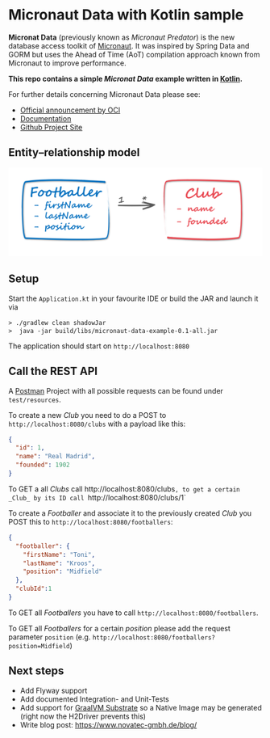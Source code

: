 # Micronaut Data with Kotlin sample

__Micronat Data__ (previously known as _Micronaut Predator_) is the new database access toolkit of 
[Micronaut](https://micronaut.io/).
It was inspired by Spring Data and GORM but uses the Ahead of Time (AoT) compilation approach known from Micronaut 
to improve performance.

**This repo contains a simple _Micronat Data_ example written in [Kotlin](https://kotlinlang.org/).**

For further details concerning Micronaut Data please see:
- [Official announcement by OCI](https://objectcomputing.com/news/2019/07/18/unleashing-predator-precomputed-data-repositories)
- [Documentation](https://micronaut-projects.github.io/micronaut-data/snapshot/guide/#sql)
- [Github Project Site](https://github.com/micronaut-projects/micronaut-data)

## Entity–relationship model

![Entities](entities.png)

## Setup
Start the `Application.kt` in your favourite IDE or build the JAR and launch it via
```
> ./gradlew clean shadowJar  
>  java -jar build/libs/micronaut-data-example-0.1-all.jar
 ```
 
 The application should start on `http://localhost:8080` 

## Call the REST API

A [Postman](https://www.getpostman.com/) Project with all possible requests can be found under `test/resources`.

To create a new _Club_ you need to do a POST to `http://localhost:8080/clubs` with a payload like this:
```json
{
  "id": 1,
  "name": "Real Madrid",
  "founded": 1902
}
```
To GET a all _Clubs_ call http://localhost:8080/clubs`, to get a certain _Club_ by its ID call `http://localhost:8080/clubs/1`

To create a _Footballer_ and associate it to the previously created _Club_ you POST this to 
`http://localhost:8080/footballers`:
```json
{
  "footballer": {
    "firstName": "Toni",
	"lastName": "Kroos",
	"position": "Midfield"
  },
  "clubId":1
}
```

To GET all _Footballers_ you have to call `http://localhost:8080/footballers`. 

To GET all _Footballers_ for a certain _position_ please add the request parameter `position` (e.g. `http://localhost:8080/footballers?position=Midfield`) 

## Next steps
- Add Flyway support
- Add documented Integration- and Unit-Tests
- Add support for [GraalVM Substrate](https://www.graalvm.org/docs/reference-manual/aot-compilation/) so a Native Image may be generated (right now the H2Driver prevents this)
- Write blog post: https://www.novatec-gmbh.de/blog/